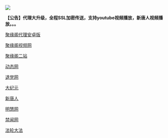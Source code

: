 
![](https://raw.githubusercontent.com/hao369/a/master/j.jpg)

**【公告】代理大升级，全程SSL加密传送，支持youtube视频播放，新唐人视频播放。。。**

 [聚缘阁代理安卓版](https://github.com/hao369/a/raw/master/j8.apk)

 [聚缘阁视频网](http://zas1.55td.ga/9.html)

[聚缘阁二站](http://zas1.55td.ga/j2)


 [动态网](http://zas1.55td.ga/)

[退党网](http://zas1.55td.ga/?id=8)

[大纪元](http://zas1.55td.ga/?id=7)

[新唐人](http://zas1.55td.ga/?id=5)

[明慧网](http://zas1.55td.ga/?id=3)

[禁闻网](http://zas1.55td.ga/?id=16)

[法轮大法](http://zas1.55td.ga/?id=15)



